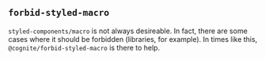 ## `forbid-styled-macro`

`styled-components/macro` is not always desireable.
In fact, there are some cases where it should be forbidden (libraries, for example).
In times like this, `@cognite/forbid-styled-macro` is there to help.
